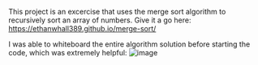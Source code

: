 This project is an excercise that uses the merge sort algorithm to recursively sort an array of numbers.
Give it a go here: https://ethanwhall389.github.io/merge-sort/

I was able to whiteboard the entire algorithm solution before starting the code, which was extremely helpful:
![image](https://github.com/ethanwhall389/merge-sort/assets/125170834/0dda2075-84a0-42d3-b2a2-62e9a183c029)
